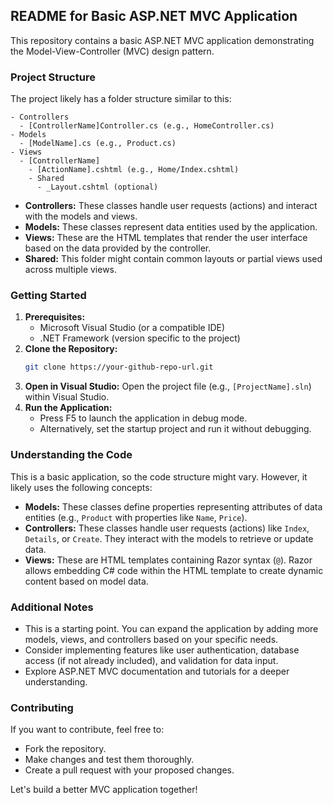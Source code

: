 ## README for Basic ASP.NET MVC Application

This repository contains a basic ASP.NET MVC application demonstrating the Model-View-Controller (MVC) design pattern.

### Project Structure

The project likely has a folder structure similar to this:

```
- Controllers
  - [ControllerName]Controller.cs (e.g., HomeController.cs)
- Models
  - [ModelName].cs (e.g., Product.cs)
- Views
  - [ControllerName]
    - [ActionName].cshtml (e.g., Home/Index.cshtml)
    - Shared
      - _Layout.cshtml (optional)
```

- **Controllers:** These classes handle user requests (actions) and interact with the models and views.
- **Models:** These classes represent data entities used by the application.
- **Views:** These are the HTML templates that render the user interface based on the data provided by the controller.
- **Shared:** This folder might contain common layouts or partial views used across multiple views.

### Getting Started

1. **Prerequisites:**
    - Microsoft Visual Studio (or a compatible IDE)
    - .NET Framework (version specific to the project)
2. **Clone the Repository:**
    ```bash
    git clone https://your-github-repo-url.git
    ```
3. **Open in Visual Studio:**
    Open the project file (e.g., `[ProjectName].sln`) within Visual Studio.
4. **Run the Application:**
    - Press F5 to launch the application in debug mode.
    - Alternatively, set the startup project and run it without debugging.

### Understanding the Code

This is a basic application, so the code structure might vary. However, it likely uses the following concepts:

- **Models:** These classes define properties representing attributes of data entities (e.g., `Product` with properties like `Name`, `Price`).
- **Controllers:** These classes handle user requests (actions) like `Index`, `Details`, or `Create`. They interact with the models to retrieve or update data.
- **Views:** These are HTML templates containing Razor syntax (`@`). Razor allows embedding C# code within the HTML template to create dynamic content based on model data.

### Additional Notes

- This is a starting point. You can expand the application by adding more models, views, and controllers based on your specific needs.
- Consider implementing features like user authentication, database access (if not already included), and validation for data input.
- Explore ASP.NET MVC documentation and tutorials for a deeper understanding.

### Contributing

If you want to contribute, feel free to:

- Fork the repository.
- Make changes and test them thoroughly.
- Create a pull request with your proposed changes.

Let's build a better MVC application together!
